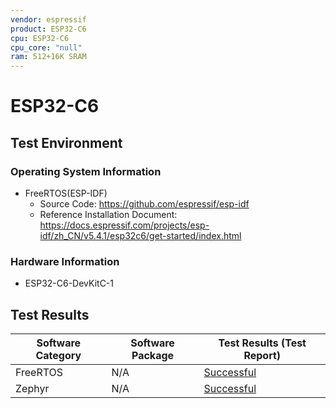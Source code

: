 ```yaml
---
vendor: espressif
product: ESP32-C6
cpu: ESP32-C6
cpu_core: "null"
ram: 512+16K SRAM
---
```


# ESP32-C6

## Test Environment
### Operating System Information

- FreeRTOS(ESP-IDF)
    - Source Code: https://github.com/espressif/esp-idf
    - Reference Installation Document: https://docs.espressif.com/projects/esp-idf/zh_CN/v5.4.1/esp32c6/get-started/index.html
    
### Hardware Information

- 	ESP32-C6-DevKitC-1

## Test Results

| Software Category     | Software Package | Test Results (Test Report)                        |
| --------------------- | ---------------- | ------------------------------------------------- |
| FreeRTOS  | N/A              | [Successful][FreeRTOS]                                |
| Zephyr  | N/A              | [Successful][Zephyr]                                |


[FreeRTOS]: ./FreeRTOS/README.md
[Zephyr]: ./Zephyr/README.md